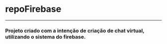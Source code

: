 # repoFirebase
---
### Projeto criado com a intenção de criação de chat virtual, utilizando o sistema do firebase.
